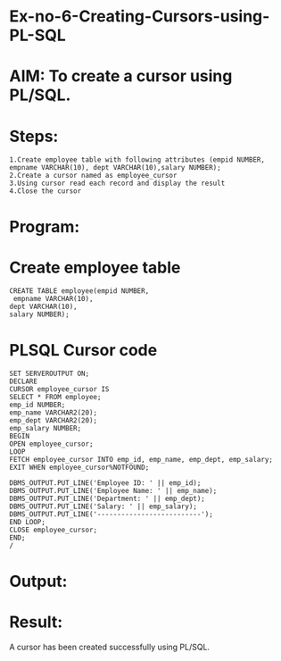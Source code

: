 # Ex-no-6-Creating-Cursors-using-PL-SQL
# AIM: To create a cursor using PL/SQL.
# Steps:
```
1.Create employee table with following attributes (empid NUMBER, empname VARCHAR(10), dept VARCHAR(10),salary NUMBER);
2.Create a cursor named as employee_cursor
3.Using cursor read each record and display the result
4.Close the cursor
```
# Program:
# Create employee table
```
CREATE TABLE employee(empid NUMBER,
 empname VARCHAR(10),
dept VARCHAR(10),
salary NUMBER);
```
# PLSQL Cursor code
```
SET SERVEROUTPUT ON;
DECLARE
CURSOR employee_cursor IS
SELECT * FROM employee;
emp_id NUMBER;
emp_name VARCHAR2(20);
emp_dept VARCHAR2(20);
emp_salary NUMBER;
BEGIN
OPEN employee_cursor;
LOOP
FETCH employee_cursor INTO emp_id, emp_name, emp_dept, emp_salary;
EXIT WHEN employee_cursor%NOTFOUND;
 
DBMS_OUTPUT.PUT_LINE('Employee ID: ' || emp_id);
DBMS_OUTPUT.PUT_LINE('Employee Name: ' || emp_name);
DBMS_OUTPUT.PUT_LINE('Department: ' || emp_dept);
DBMS_OUTPUT.PUT_LINE('Salary: ' || emp_salary);
DBMS_OUTPUT.PUT_LINE('--------------------------');
END LOOP;
CLOSE employee_cursor;
END;
/
```

# Output:


# Result:
A cursor has been created successfully using PL/SQL.






 
